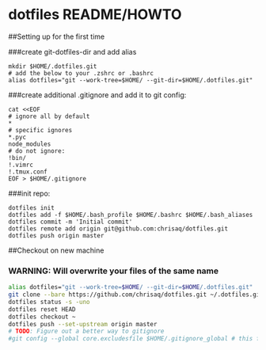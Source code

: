 # dotfiles README/HOWTO

##Setting up for the first time

###create git-dotfiles-dir and add alias

```
mkdir $HOME/.dotfiles.git
# add the below to your .zshrc or .bashrc
alias dotfiles="git --work-tree=$HOME/ --git-dir=$HOME/.dotfiles.git"
```

###create additional .gitignore and add it to git config:

```
cat <<EOF
# ignore all by default
*
# specific ignores
*.pyc
node_modules
# do not ignore:
!bin/
!.vimrc
!.tmux.conf
EOF > $HOME/.gitignore
```

###init repo:

```
dotfiles init
dotfiles add -f $HOME/.bash_profile $HOME/.bashrc $HOME/.bash_aliases
dotfiles commit -m 'Initial commit'
dotfiles remote add origin git@github.com:chrisaq/dotfiles.git
dotfiles push origin master
```

##Checkout on new machine
### WARNING: Will overwrite your files of the same name
```sh
alias dotfiles="git --work-tree=$HOME/ --git-dir=$HOME/.dotfiles.git"
git clone --bare https://github.com/chrisaq/dotfiles.git ~/.dotfiles.git
dotfiles status -s -uno
dotfiles reset HEAD
dotfiles checkout ~
dotfiles push --set-upstream origin master
# TODO: Figure out a better way to gitignore
#git config --global core.excludesfile $HOME/.gitignore_global # this file was created on the initial setup
```
